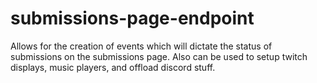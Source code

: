 # submissions-page-endpoint
Allows for the creation of events which will dictate the status of submissions on the submissions page. Also can be used to setup twitch displays, music players, and offload discord stuff.
